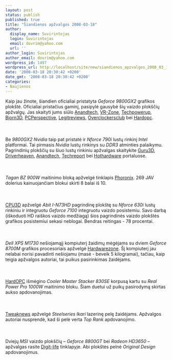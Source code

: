 ```yaml
---
layout: post
status: publish
published: true
title: "Šiandienos apžvalgos 2008-03-18"
author:
  display_name: Suvirintojas
  login: Suvirintojas
  email: dovrim@yahoo.com
  url: ''
author_login: Suvirintojas
author_email: dovrim@yahoo.com
wordpress_id: 1497
wordpress_url: http://localhost/site/new/siandienos_apzvalgos_2008_03_18/
date: '2008-03-18 20:30:42 +0200'
date_gmt: '2008-03-18 20:30:42 +0200'
categories:
- Naujienos
---
```

<p>Kaip jau žinote, šiandien oficialiai pristatyta <i>Geforce 9800GX2</i> grafikos plokštė. Oficialiai pristačius gaminį, pasipylė gausybė šių vaizdo plokščių apžvalgų. Jas skaityti jums siūlo <a class="ns" href="http://www.anandtech.com/video/showdoc.aspx?i=3266">Anandtech</a>, <a class="ns" href="http://www.vr-zone.com/articles/Monster_Stack%3A_Inno3D_NVIDIA_GeForce_9800_GX2/5656.html">VR-Zone</a>, <a class="ns" href="http://www.techpowerup.com/reviews/Zotac/GeForce_9800_GX2/">Techpowerup</a>, <a class="ns" href="http://www.bjorn3d.com/read.php?cID=1251">Bjorn3D</a>, <a class="ns" href="http://www.pcper.com/article.php?aid=535&amp;type=expert">PCPerspective</a>, <a class="ns" href="http://legitreviews.com/article/679/1/">Legitreviews</a>, <a class="ns" href="http://www.overclockersclub.com/reviews/xfx_9800gx2/">Overclockersclub</a> bei <a class="ns" href="http://enthusiast.hardocp.com/article.html?art=MTQ3NSwxLCxoZW50aHVzaWFzdA==">Hardopc</a>.<br />
<br><br />
<br>Be <i>9800GX2 Nvidia</i> taip pat pristatė ir <i>Nforce 790i</i> lustų rinkinį <i>Intel</i> platformai. Tai pirmasis <i>Nvidia</i> lustų rinkinys su <i>DDR3</i> atminties palaikymu. Pagrindinių plokščių su šiuo lustų rinkiniu apžvalgas skaitykite <a class="ns" href="http://www.guru3d.com/article/mainboard/513/">Guru3D</a>, <a class="ns" href="http://www.driverheaven.net/reviews.php?reviewid=538">Driverheaven</a>, <a class="ns" href="http://www.anandtech.com/cpuchipsets/showdoc.aspx?i=3265">Anandtech</a>, <a class="ns" href="http://www.techreport.com/articles.x/14350">Techreport</a> bei <a class="ns" href="http://www.hothardware.com/Articles/NVIDIA_nForce_790i_SLI_Ultra_and_GeForce_9800_GX2/">Hothardware</a> portaluose.<br />
<br><br />
<br><i>Tagan BZ 900W</i> maitinimo bloką apžvelgė tinklapis <a class="ns" href="http://www.phoronix.com/scan.php?page=article&amp;item=tagan_bz_900w&amp;num=1">Phoronix</a>. 269 JAV dolerius kainuojančiam blokui skirti 8 balai iš 10.<br />
<br><br />
<br><a class="ns" href="http://www.cpu3d.com/content/view/4316/54/">CPU3D</a> apžvelgė <i>Abit I-N73HD</i> pagrindinę plokštę su <i>Nforce 630i</i> lustų rinkiniu ir integruotu <i>Geforce 7100</i> integruotu vaizdo posistemiu. Savo darbą (iškoduoti HD raiškos vaizdo medžiagą) šios pagrindinės vaizdo plokštės grafikos posistemiui sekasi neblogai. Bendras reitingas - 78 procentai.<br />
<br><br />
<br><i>Dell XPS M1730</i> nešiojamąjį kompiuterį žaidimų mėgėjams su dviem <i>Geforce 8700M</i> grafikos procesoriais apžvelgė <a class="ns" href="http://www.hardwarezone.com/articles/view.php?cid=14&amp;id=2507">Hardwarezone</a>. Šį kompiuterį jau nelabai norisi pavadinti nešiojamu (masė - beveik 5 kilogramai), tačiau, kaip teigia apžvalgos autoriai, tai puikus pasirinkimas žaidėjams.<br />
<br><br />
<br><a class="ns" href="http://enthusiast.hardocp.com/article.html?art=MTQ2NSwxLCxoZW50aHVzaWFzdA==">HardOPC</a> išmėgino <i>Cooler Master Stacker 830SE</i> korpusą kartu su <i>Real Power Pro 1000W</i> maitinimo bloku. Šiam duetui už puikų pasirodymą skirtas aukso apdovanojimas.<br />
<br><br />
<br><a class="ns" href="http://www.tweaknews.net/reviews/steelseries_ikari_laser_gaming_mouse/">Tweaknews</a> apžvelgė <i>Steelseries Ikari</i> lazerinę pelę žaidėjams. Apžvalgos autoriai nusprendė, kad ši pelė verta <i>Top Rank</i> apdovanojimo.<br />
<br><br />
<br>Dviejų <i>MSI</i> vaizdo plokščių – <i>Geforce 8800GT</i> bei <i>Radeon HD3650</i> – apžvalgas rasite <a class="ns" href="http://www.digit-life.com/articles3/video/msi-3.html">Digit-life</a> tinklapyje. Abi plokštės pelnė <i>Original Design</i> apdovanojimus.</p>
